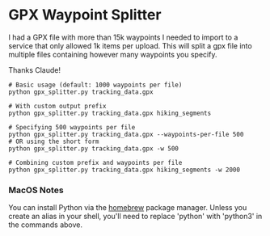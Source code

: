 # GPX Waypoint Splitter

I had a GPX file with more than 15k waypoints I needed to import to a service that only allowed 1k items per upload. This will split a gpx file into multiple files containing however many waypoints you specify.

Thanks Claude!

```
# Basic usage (default: 1000 waypoints per file)
python gpx_splitter.py tracking_data.gpx

# With custom output prefix
python gpx_splitter.py tracking_data.gpx hiking_segments

# Specifying 500 waypoints per file
python gpx_splitter.py tracking_data.gpx --waypoints-per-file 500
# OR using the short form
python gpx_splitter.py tracking_data.gpx -w 500

# Combining custom prefix and waypoints per file
python gpx_splitter.py tracking_data.gpx hiking_segments -w 2000
```

### MacOS Notes

You can install Python via the [homebrew](https://brew.sh/) package manager. Unless you create an alias in your shell, you'll need to replace 'python' with 'python3' in the commands above.